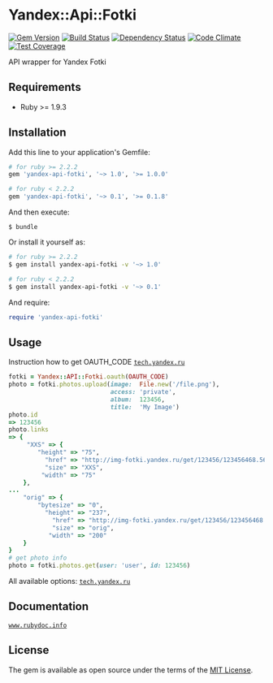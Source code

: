 # Yandex::Api::Fotki

[![Gem Version](https://badge.fury.io/rb/yandex-api-fotki.svg)](https://rubygems.org/gems/yandex-api-fotki)
[![Build Status](https://travis-ci.org/1v/yandex-api-fotki.svg?branch=0.1)](https://travis-ci.org/1v/yandex-api-fotki)
[![Dependency Status](https://gemnasium.com/badges/github.com/1v/yandex-api-fotki.svg)](https://gemnasium.com/github.com/1v/yandex-api-fotki)
[![Code Climate](https://codeclimate.com/github/1v/yandex-api-fotki/badges/gpa.svg)](https://codeclimate.com/github/1v/yandex-api-fotki)
[![Test Coverage](https://codeclimate.com/github/1v/yandex-api-fotki/badges/coverage.svg)](https://codeclimate.com/github/1v/yandex-api-fotki/coverage)

API wrapper for Yandex Fotki

## Requirements

* Ruby >= 1.9.3

## Installation

Add this line to your application's Gemfile:

```ruby
# for ruby >= 2.2.2
gem 'yandex-api-fotki', '~> 1.0', '>= 1.0.0'
```
```ruby
# for ruby < 2.2.2
gem 'yandex-api-fotki', '~> 0.1', '>= 0.1.8'
```

And then execute:

    $ bundle

Or install it yourself as:
```bash
# for ruby >= 2.2.2
$ gem install yandex-api-fotki -v '~> 1.0'
```
```bash
# for ruby < 2.2.2
$ gem install yandex-api-fotki -v '~> 0.1'
```
    
And require:
```ruby
require 'yandex-api-fotki'
```

## Usage
Instruction how to get OAUTH_CODE [`tech.yandex.ru`](https://tech.yandex.ru/oauth/doc/dg/tasks/get-oauth-token-docpage/)
```ruby
fotki = Yandex::API::Fotki.oauth(OAUTH_CODE)
photo = fotki.photos.upload(image:  File.new('/file.png'),
                            access: 'private',
                            album:  123456,
                            title:  'My Image')
photo.id
=> 123456
photo.links
=> {
     "XXS" => {
        "height" => "75",
          "href" => "http://img-fotki.yandex.ru/get/123456/123456468.56be/0_123bcc_ad08a9de_XXS",
          "size" => "XXS",
         "width" => "75"
    },
...
    "orig" => {
        "bytesize" => "0",
          "height" => "237",
            "href" => "http://img-fotki.yandex.ru/get/123456/123456468.56be/0_1234bcc_ad08a9de_orig",
            "size" => "orig",
           "width" => "200"
    }
}
# get photo info
photo = fotki.photos.get(user: 'user', id: 123456)
```
All available options: [`tech.yandex.ru`](https://tech.yandex.ru/fotki/doc/concepts/add-photo-docpage/#multipart-format)

## Documentation

[`www.rubydoc.info`](http://www.rubydoc.info/github/1v/yandex-api-fotki/)

## License

The gem is available as open source under the terms of the [MIT License](http://opensource.org/licenses/MIT).

